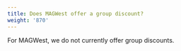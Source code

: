 ```yaml
---
title: Does MAGWest offer a group discount?
weight: '870'
---
```

For MAGWest, we do not currently offer group discounts.
